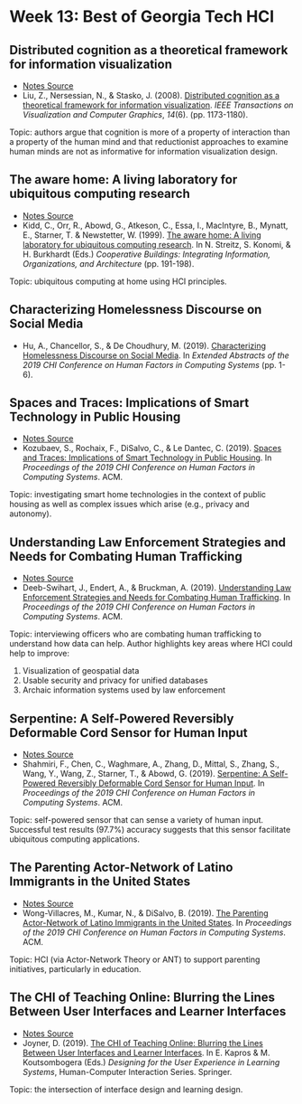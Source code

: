 # Week 13: Best of Georgia Tech HCI

## Distributed cognition as a theoretical framework for information visualization

- [Notes Source](https://github.com/stevenxchung/OMSCS-Notes/tree/master/CS%206750%20-%20HCI/Required%20Reading)
- Liu, Z., Nersessian, N., & Stasko, J. (2008). [Distributed cognition as a theoretical framework for information visualization](https://gatech.instructure.com/courses/234504/files/folder/Required%20Readings). _IEEE Transactions on Visualization and Computer Graphics_, _14_(6). (pp. 1173-1180).

Topic: authors argue that cognition is more of a property of interaction than a property of the human mind and that reductionist approaches to examine human minds are not as informative for information visualization design.

## The aware home: A living laboratory for ubiquitous computing research

- [Notes Source](https://github.com/stevenxchung/OMSCS-Notes/tree/master/CS%206750%20-%20HCI/Required%20Reading)
- Kidd, C., Orr, R., Abowd, G., Atkeson, C., Essa, I., MacIntyre, B., Mynatt, E., Starner, T. & Newstetter, W. (1999). [The aware home: A living laboratory for ubiquitous computing research](https://pdfs.semanticscholar.org/8497/7e60f53aa244c20e663451003c5420d4bfb1.pdf). In N. Streitz, S. Konomi, & H. Burkhardt (Eds.) _Cooperative Buildings: Integrating Information, Organizations, and Architecture_ (pp. 191-198).

Topic: ubiquitous computing at home using HCI principles.

## Characterizing Homelessness Discourse on Social Media

- Hu, A., Chancellor, S., & De Choudhury, M. (2019). [Characterizing Homelessness Discourse on Social Media](https://dl.acm.org/doi/pdf/10.1145/3290607.3313057?casa_token=nvu-XvMVZK0AAAAA:S96OgFkwg6CcAZiwO5FDzyxYiLmgni-ljJPVDrSPVDSX0iZhh_TPxCSXJAibW_e3wt2H-M_bj5k). In _Extended Abstracts of the 2019 CHI Conference on Human Factors in Computing Systems_ (pp. 1-6).

## Spaces and Traces: Implications of Smart Technology in Public Housing

- [Notes Source](https://github.com/stevenxchung/OMSCS-Notes/tree/master/CS%206750%20-%20HCI/Required%20Reading)
- Kozubaev, S., Rochaix, F., DiSalvo, C., & Le Dantec, C. (2019). [Spaces and Traces: Implications of Smart Technology in Public Housing](https://dl.acm.org/citation.cfm?doid=3290605.3300669). In _Proceedings of the 2019 CHI Conference on Human Factors in Computing Systems_. ACM.

Topic: investigating smart home technologies in the context of public housing as well as complex issues which arise (e.g., privacy and autonomy).

## Understanding Law Enforcement Strategies and Needs for Combating Human Trafficking

- [Notes Source](https://github.com/stevenxchung/OMSCS-Notes/tree/master/CS%206750%20-%20HCI/Required%20Reading)
- Deeb-Swihart, J., Endert, A., & Bruckman, A. (2019). [Understanding Law Enforcement Strategies and Needs for Combating Human Trafficking](https://dl.acm.org/citation.cfm?doid=3290605.3300561). In _Proceedings of the 2019 CHI Conference on Human Factors in Computing Systems_. ACM.

Topic: interviewing officers who are combating human trafficking to understand how data can help. Author highlights key areas where HCI could help to improve:

1. Visualization of geospatial data
2. Usable security and privacy for unified databases
3. Archaic information systems used by law enforcement

## Serpentine: A Self-Powered Reversibly Deformable Cord Sensor for Human Input

- [Notes Source](https://github.com/stevenxchung/OMSCS-Notes/tree/master/CS%206750%20-%20HCI/Required%20Reading)
- Shahmiri, F., Chen, C., Waghmare, A., Zhang, D., Mittal, S., Zhang, S., Wang, Y., Wang, Z., Starner, T., & Abowd, G. (2019). [Serpentine: A Self-Powered Reversibly Deformable Cord Sensor for Human Input](https://dl.acm.org/citation.cfm?doid=3290605.3300775). In _Proceedings of the 2019 CHI Conference on Human Factors in Computing Systems_. ACM.

Topic: self-powered sensor that can sense a variety of human input. Successful test results (97.7%) accuracy suggests that this sensor facilitate ubiquitous computing applications.

## The Parenting Actor-Network of Latino Immigrants in the United States

- [Notes Source](https://github.com/stevenxchung/OMSCS-Notes/tree/master/CS%206750%20-%20HCI/Required%20Reading)
- Wong-Villacres, M., Kumar, N., & DiSalvo, B. (2019). [The Parenting Actor-Network of Latino Immigrants in the United States](https://dl.acm.org/citation.cfm?doid=3290605.3300914). In _Proceedings of the 2019 CHI Conference on Human Factors in Computing Systems_. ACM.

Topic: HCI (via Actor-Network Theory or ANT) to support parenting initiatives, particularly in education.

## The CHI of Teaching Online: Blurring the Lines Between User Interfaces and Learner Interfaces

- [Notes Source](https://github.com/stevenxchung/OMSCS-Notes/tree/master/CS%206750%20-%20HCI/Required%20Reading)
- Joyner, D. (2019). [The CHI of Teaching Online: Blurring the Lines Between User Interfaces and Learner Interfaces](https://gatech.instructure.com/courses/234504/files/folder/Required%20Readings). In E. Kapros & M. Koutsombogera (Eds.) _Designing for the User Experience in Learning Systems_, Human-Computer Interaction Series. Springer.

Topic: the intersection of interface design and learning design.
